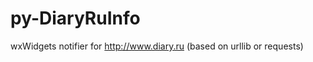 py-DiaryRuInfo
==============

wxWidgets notifier for http://www.diary.ru (based on urllib or requests)
